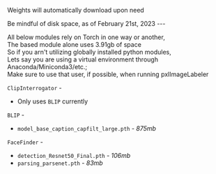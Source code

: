 Weights will automatically download upon need

Be mindful of disk space, as of February 21st, 2023 ---

All below modules rely on Torch in one way or another,
<br> The based module alone uses 3.91gb of space
<br> So if you arn't utilizing globally installed python modules,
<br> Lets say you are using a virtual environment through Anaconda/Miniconda3/etc.;
<br> Make sure to use that user, if possible, when running pxlImageLabeler


`ClipInterrogator` -
 - Only uses `BLIP` currently

`BLIP` -
 - `model_base_caption_capfilt_large.pth` - *875mb*


`FaceFinder` -
 - `detection_Resnet50_Final.pth` - *106mb*
 - `parsing_parsenet.pth` - *83mb*
